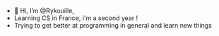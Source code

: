 - 👋 Hi, I’m @Rykouille,
- Learning CS in France, i'm a second year !
- Trying to get better at programming in general and learn new things
